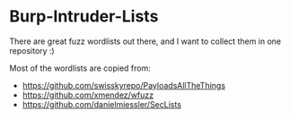 # Burp-Intruder-Lists
There are great fuzz wordlists out there, and I want to collect them in one repository :)


Most of the wordlists are copied from:
- https://github.com/swisskyrepo/PayloadsAllTheThings
- https://github.com/xmendez/wfuzz
- https://github.com/danielmiessler/SecLists
